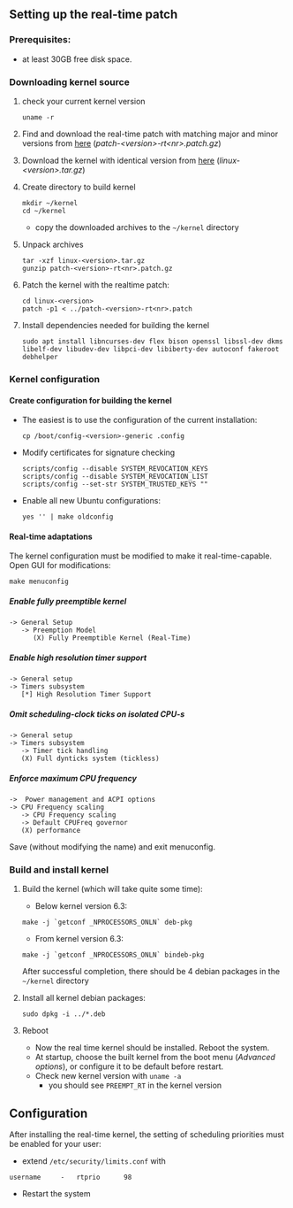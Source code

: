 ## Setting up the real-time patch

### Prerequisites:
- at least 30GB free disk space.

### Downloading kernel source
1. check your current kernel version
   ```
   uname -r
   ```

2. Find and download the real-time patch with matching major and minor versions from [here](https://cdn.kernel.org/pub/linux/kernel/projects/rt/) (*patch-\<version\>-rt\<nr\>.patch.gz*)

3. Download the kernel with identical version from [here](https://mirrors.edge.kernel.org/pub/linux/kernel/) (*linux-\<version\>.tar.gz*)

4. Create directory to build kernel
   ```
   mkdir ~/kernel
   cd ~/kernel
   ```
   - copy the downloaded archives to the `~/kernel` directory

5. Unpack archives
   ```
   tar -xzf linux-<version>.tar.gz
   gunzip patch-<version>-rt<nr>.patch.gz
   ```

6. Patch the kernel with the realtime patch:
   ```
   cd linux-<version>
   patch -p1 < ../patch-<version>-rt<nr>.patch
   ```

7. Install dependencies needed for building the kernel
   ```
   sudo apt install libncurses-dev flex bison openssl libssl-dev dkms libelf-dev libudev-dev libpci-dev libiberty-dev autoconf fakeroot debhelper
   ```

### Kernel configuration

#### Create configuration for building the kernel
   - The easiest is to use the configuration of the current installation:
      ```
      cp /boot/config-<version>-generic .config
      ```
   - Modify certificates for signature checking
      ```
      scripts/config --disable SYSTEM_REVOCATION_KEYS
      scripts/config --disable SYSTEM_REVOCATION_LIST
      scripts/config --set-str SYSTEM_TRUSTED_KEYS ""
      ```
   - Enable all new Ubuntu configurations:
      ```
      yes '' | make oldconfig
      ```

#### Real-time adaptations
   The kernel configuration must be modified to make it real-time-capable. Open GUI for modifications:
   ```
   make menuconfig
   ```

##### Enable fully preemptible kernel
   ```
   -> General Setup
      -> Preemption Model
         (X) Fully Preemptible Kernel (Real-Time)
   ```

##### Enable high resolution timer support
   ```
   -> General setup
   -> Timers subsystem
      [*] High Resolution Timer Support
   ```

##### Omit scheduling-clock ticks on isolated CPU-s
   ```
   -> General setup
   -> Timers subsystem
      -> Timer tick handling
      (X) Full dynticks system (tickless)
   ```

##### Enforce maximum CPU frequency
   ```
   ->  Power management and ACPI options
   -> CPU Frequency scaling
      -> CPU Frequency scaling
      -> Default CPUFreq governor
      (X) performance
   ```

Save (without modifying the name) and exit menuconfig.

### Build and install kernel

1. Build the kernel (which will take quite some time):
   - Below kernel version 6.3:
   ```
   make -j `getconf _NPROCESSORS_ONLN` deb-pkg
   ```
   - From kernel version 6.3:
   ```
   make -j `getconf _NPROCESSORS_ONLN` bindeb-pkg
   ```
   After successful completion, there should be 4 debian packages in the `~/kernel` directory

2. Install all kernel debian packages:
    ```
    sudo dpkg -i ../*.deb
    ```

3. Reboot
   - Now the real time kernel should be installed. Reboot the system.
   - At startup, choose the built kernel from the boot menu (*Advanced options*), or configure it to be default before restart.
   - Check new kernel version with `uname -a`
      - you should see `PREEMPT_RT` in the kernel version

## Configuration

After installing the real-time kernel, the setting of scheduling priorities must be enabled for your user:
- extend `/etc/security/limits.conf` with
```
username	 -	 rtprio		 98
```
- Restart the system
